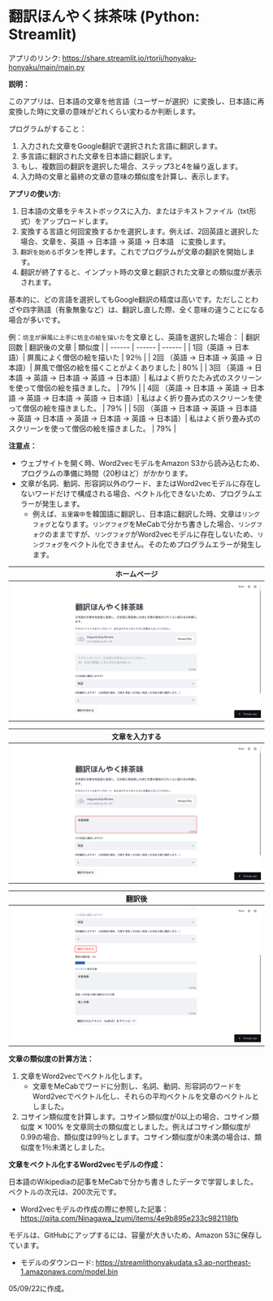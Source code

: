 # 翻訳ほんやく抹茶味 (Python: Streamlit)

アプリのリンク: https://share.streamlit.io/rtorii/honyaku-honyaku/main/main.py

**説明：**

このアプリは、日本語の文章を他言語（ユーザーが選択）に変換し、日本語に再変換した時に文章の意味がどれくらい変わるか判断します。

プログラムがすること：
1. 入力された文章をGoogle翻訳で選択された言語に翻訳します。
2. 多言語に翻訳された文章を日本語に翻訳します。
3. もし、複数回の翻訳を選択した場合、ステップ3と4を繰り返します。
4. 入力時の文章と最終の文章の意味の類似度を計算し、表示します。

**アプリの使い方:**

1. 日本語の文章をテキストボックスに入力、またはテキストファイル（txt形式）をアップロードします。
2. 変換する言語と何回変換するかを選択します。例えば、2回英語と選択した場合、文章を、英語 → 日本語 → 英語 → 日本語　に変換します。
3. `翻訳を始める`ボタンを押します。これでプログラムが文章の翻訳を開始します。
4. 翻訳が終了すると、インプット時の文章と翻訳された文章との類似度が表示されます。

基本的に、どの言語を選択してもGoogle翻訳の精度は高いです。ただしことわざや四字熟語（有象無象など）は、翻訳し直した際、全く意味の違うことになる場合が多いです。

例：`坊主が屏風に上手に坊主の絵を描いた`を文章とし、英語を選択した場合：
| 翻訳回数 | 翻訳後の文章 | 類似度 | 
| ------ | ------ | ------ | 
| 1回（英語 → 日本語）| 屏風によく僧侶の絵を描いた | 92％ |
| 2回 （英語 → 日本語 → 英語 → 日本語）| 屏風で僧侶の絵を描くことがよくありました | 80% |
| 3回 （英語 → 日本語 → 英語 → 日本語 → 英語 → 日本語）| 私はよく折りたたみ式のスクリーンを使って僧侶の絵を描きました。 | 79% |
| 4回 （英語 → 日本語 → 英語 → 日本語 → 英語 → 日本語 → 英語 → 日本語）| 私はよく折り畳み式のスクリーンを使って僧侶の絵を描きました。 | 79% |
| 5回 （英語 → 日本語 → 英語 → 日本語 → 英語 → 日本語 → 英語 → 日本語 → 英語 → 日本語）| 私はよく折り畳み式のスクリーンを使って僧侶の絵を描きました。 | 79% |


**注意点：**
- ウェブサイトを開く時、Word2vecモデルをAmazon S3から読み込むため、プログラムの準備に時間（20秒ほど）がかかります。
- 文章が名詞、動詞、形容詞以外のワード、またはWord2vecモデルに存在しないワードだけで構成される場合、ベクトル化できないため、プログラムエラーが発生します。
  - 例えば、`五里霧中`を韓国語に翻訳し、日本語に翻訳した時、文章は`リングフォグ`となります。`リングフォグ`をMeCabで分かち書きした場合、`リングフォグ`のままですが、`リングフォグ`がWord2vecモデルに存在しないため、`リングフォグ`をベクトル化できません。そのためプログラムエラーが発生します。


| ホームページ |  
| ------ | 
| ![](img/1.png) |  


| 文章を入力する |  
| ------ | 
| ![](img/2.png) |  

| 翻訳後 |  
| ------ | 
| ![](img/3.png) | 

**文章の類似度の計算方法：**

1. 文章をWord2vecでベクトル化します。
   - 文章をMeCabでワードに分割し、名詞、動詞、形容詞のワードをWord2vecでベクトル化し、それらの平均ベクトルを文章のベクトルとしました。
2. コサイン類似度を計算します。コサイン類似度が0以上の場合、コサイン類似度 ✕ 100% を文章同士の類似度としました。例えばコサイン類似度が0.99の場合、類似度は99％とします。コサイン類似度が0未満の場合は、類似度を1％未満としました。

**文章をベクトル化するWord2vecモデルの作成：**

日本語のWikipediaの記事をMeCabで分かち書きしたデータで学習しました。ベクトルの次元は、200次元です。
- Word2vecモデルの作成の際に参照した記事：https://qiita.com/Ninagawa_Izumi/items/4e9b895e233c982118fb

モデルは、GitHubにアップするには、容量が大きいため、Amazon S3に保存しています。
- モデルのダウンロード: https://streamlithonyakudata.s3.ap-northeast-1.amazonaws.com/model.bin

05/09/22に作成。
